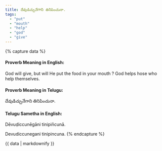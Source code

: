 ```yaml
---
title: దేవుడిచ్చునేగాని తినిపించునా.
tags:
  - "put"
  - "mouth"
  - "help"
  - "god"
  - "give"
---
```


{% capture data %}
#### Proverb Meaning in English:
God will give, but will He put the food in your mouth ?
God helps hose who help themselves.

#### Proverb Meaning in Telugu:
దేవుడిచ్చునేగాని తినిపించునా.

#### Telugu Sametha in English:
Dēvuḍiccunēgāni tinipin̄cunā.

Devudiccunegani tinipincuna.
{% endcapture %}

{{ data | markdownify }}

